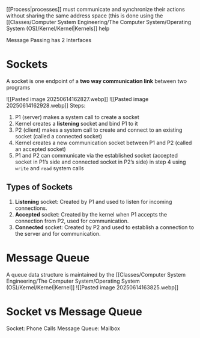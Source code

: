 [[Process|processes]] must communicate and synchronize their actions without sharing the same address space (this is done using the [[Classes/Computer System Engineering/The Computer System/Operating System (OS)/Kernel/Kernel|Kernels]] help

Message Passing has 2 Interfaces

# Sockets
A socket is one endpoint of a **two way communication link** between two programs

![[Pasted image 20250614162827.webp]]
![[Pasted image 20250614162928.webp]]
Steps:
1. P1 (server) makes a system call to create a socket
2. Kernel creates a **listening** socket and bind P1 to it
3. P2 (client) makes a system call to create and connect to an existing socket (called a connected socket)
4. Kernel creates a new communication socket between P1 and P2 (called an accepted socket)
5. P1 and P2 can communicate via the established socket (accepted socket in P1’s side and connected socket in P2’s side) in step 4 using `write` and `read` system calls

## Types of Sockets
1. **Listening** socket: Created by P1 and used to listen for incoming connections.
2. **Accepted** socket: Created by the kernel when P1 accepts the connection from P2, used for communication.
3. **Connected** socket: Created by P2 and used to establish a connection to the server and for communication.

# Message Queue
A queue data structure is maintained by the [[Classes/Computer System Engineering/The Computer System/Operating System (OS)/Kernel/Kernel|Kernel]] 
![[Pasted image 20250614163825.webp]]

# Socket vs Message Queue
Socket: Phone Calls
Message Queue: Mailbox